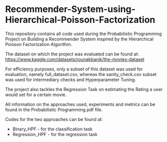 # Recommender-System-using-Hierarchical-Poisson-Factorization

This repository contains all code used during the Probabilistic Programming Project on Building a Recommender System inspired by the Hierarchical Poisson Factorization Algorithm.

The dataset on which the project was evaluated can be found at: https://www.kaggle.com/datasets/rounakbanik/the-movies-dataset

For efficiency purposes, only a subset of this dataset was used for evaluation, namely full_dataset.csv, whereas the sanity_check.csv subset was used for intermediary checks and Hyperparameter Tuning.

The project also tackles the Regression Task on estimating the Rating a user would set for a certain movie.

All information on the approaches used, experiments and metrics can be found in the Probabilistic Programming.pdf file.

Codes for the two approaches can be found at:

+ Binary_HPF - for the classification task
+ Regression_HPF - for the regression task
